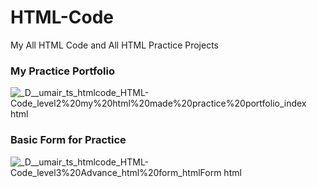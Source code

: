 # HTML-Code
My All HTML Code and All HTML Practice Projects
<br/>
### My Practice Portfolio
![_D__umair_ts_htmlcode_HTML-Code_level2%20my%20html%20made%20practice%20portfolio_index html](https://github.com/umair7228/HTML-Code/assets/154393500/7310c1e2-38ba-4823-be71-3312c49eb0dd)
<br/>
### Basic Form for Practice 
![_D__umair_ts_htmlcode_HTML-Code_level3%20Advance_html%20form_htmlForm html](https://github.com/umair7228/HTML-Code/assets/154393500/96a92697-6ff0-46fb-8ecc-ad830d2b5745)
